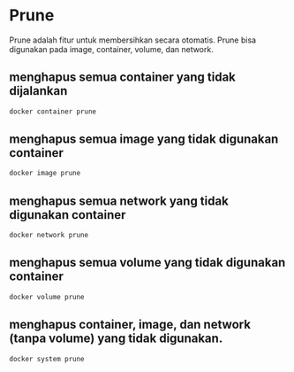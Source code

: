 # Prune
Prune adalah fitur untuk membersihkan secara otomatis. Prune bisa digunakan pada image, container, volume, dan network.

## menghapus semua container yang tidak dijalankan
```sh
docker container prune
```

## menghapus semua image yang tidak digunakan container
```sh
docker image prune
```

## menghapus semua network yang tidak digunakan container
```sh
docker network prune
```

## menghapus semua volume yang tidak digunakan container
```sh
docker volume prune
```

## menghapus container, image, dan network (tanpa volume) yang tidak digunakan.
```sh
docker system prune
```
